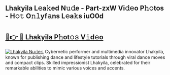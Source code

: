 ## Lhakyila L𝚎a𝚔ed N𝚞𝚍e - Part-zxW Vi𝚍𝚎o P𝚑𝚘tos - H𝚘𝚝 O𝚗𝚕yf𝚊ns L𝚎a𝚔s iuO0d

# <h2><a href="http://kf38ycw.oniu.top/?m=Lhakyila">🔗👉 🔴 Lhakyila P𝚑ot𝚘𝚜 V𝚒d𝚎o</a></h2>

[![Lhakyila Nu𝚍e𝚜](https://i.imgur.com/0qMVB7G.gif)](http://kf38ycw.oniu.top/?m=Lhakyila)
Cybernetic performer and multimedia innovator Lhakyila, known for publishing dance and lifestyle tutorials through viral dance moves and compact clips. Skilled impressionist Lhakyila, celebrated for their remarkable abilities to mimic various voices and accents.  
